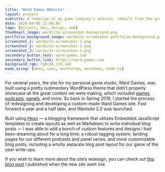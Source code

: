 ```yaml
---
title: "Ward Games Website"
layout: project
subtitle: A redesign of my game company's website, rebuilt from the ground up to showcase all of our great content, including games, podcasts, panels, and more.
date: 2020-09-05 12:00:00
tags: [project, dev, design, web]
thumbnail_image: wardsite-screenshot-background.png
portfolio_background_image: wardsite-screenshot-portfolio-background.png
screenshot_1: wardsite-screenshot-1.png
screenshot_2: wardsite-screenshot-2.png
screenshot_3: wardsite-screenshot-3.png
secondary_button_text: ward-games.com
secondary_button_link: https://ward-games.com
background_rgb: rgb(36,119,148
made_using: [hexo, sass, bootstrap, markdown, node-js]
---
```

For several years, the site for my personal game studio, Ward Games, was built using a pretty rudimentary WordPress theme that didn’t properly showcase all the great content we were making, which included [games](http://ward-games.com/games/), [podcasts](http://ward-games.com/podcasts/), [panels](http://ward-games.com/tags/panel/), and more. So back in Spring 2019, I started the process of redesigning and developing a custom-made Ward Games site. Fast forward a year and a half later, and Wardsite 2.0 was launched.

Built using [Hexo](http://hexo.io) — a blogging framework that utilizes Embedded JavaScript templates to create layouts as well as Markdown to write individual blog posts — I was able to add a bunch of custom features and designs I had been dreaming about for a long time: a robust tagging system, landing pages for our different podcasts and panel series, and more customizable blog posts, including a wholly separate blog post layout for our game of the year write-ups.

If you wish to learn more about the site’s redesign, you can check out [this blog post](http://ward-games.com/post/welcome-to-ward-2-0/) I published when the new site went live.
